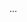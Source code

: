 <panel type="success" expandable>
<span slot="header"><include src="outcomes.md#outcome-usage-one" /></span>
  ...
</panel>
